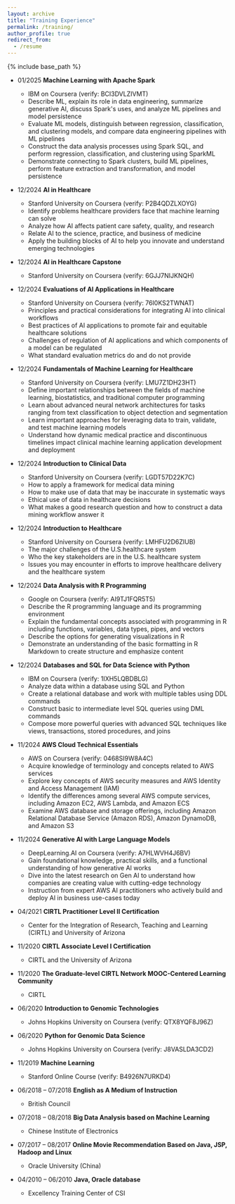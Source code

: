 ```yaml
---
layout: archive
title: "Training Experience"
permalink: /training/
author_profile: true
redirect_from:
  - /resume
---
```


{% include base_path %}
* 01/2025 **Machine Learning with Apache Spark**  
  * IBM on Coursera  (verify: BCI3DVLZIVMT)
  * Describe ML, explain its role in data engineering, summarize generative AI, discuss Spark's uses, and analyze ML pipelines and model persistence
  * Evaluate ML models, distinguish between regression, classification, and clustering models, and compare data engineering pipelines with ML pipelines
  * Construct the data analysis processes using Spark SQL, and perform regression, classification, and clustering using SparkML
  * Demonstrate connecting to Spark clusters, build ML pipelines, perform feature extraction and transformation, and model persistence

* 12/2024 **AI in Healthcare**  
  * Stanford University on Coursera  (verify: P2B4QDZLXOYG)
  * Identify problems healthcare providers face that machine learning can solve
  * Analyze how AI affects patient care safety, quality, and research
  * Relate AI to the science, practice, and business of medicine
  * Apply the building blocks of AI to help you innovate and understand emerging technologies

* 12/2024 **AI in Healthcare Capstone**  
  * Stanford University on Coursera  (verify: 6GJJ7NIJKNQH)

* 12/2024 **Evaluations of AI Applications in Healthcare**  
  * Stanford University on Coursera  (verify: 76I0KS2TWNAT) 
  * Principles and practical considerations for integrating AI into clinical workflows
  * Best practices of AI applications to promote fair and equitable healthcare solutions
  * Challenges of regulation of AI applications and which components of a model can be regulated
  * What standard evaluation metrics do and do not provide

* 12/2024 **Fundamentals of Machine Learning for Healthcare**  
  * Stanford University on Coursera  (verify: LMU7Z1DH23HT) 
  * Define important relationships between the fields of machine learning, biostatistics, and traditional computer programming
  * Learn about advanced neural network architectures for tasks ranging from text classification to object detection and segmentation
  * Learn important approaches for leveraging data to train, validate, and test machine learning models
  * Understand how dynamic medical practice and discontinuous timelines impact clinical machine learning application development and deployment

* 12/2024 **Introduction to Clinical Data**  
  * Stanford University on Coursera  (verify: LGDT57D22K7C) 
  * How to apply a framework for medical data mining
  * How to make use of data that may be inaccurate in systematic ways
  * Ethical use of data in healthcare decisions
  * What makes a good research question and how to construct a data mining workflow answer it

* 12/2024 **Introduction to Healthcare**  
  * Stanford University on Coursera  (verify: LMHFU2D6ZIUB) 
  * The major challenges of the U.S.healthcare system
  * Who the key stakeholders are in the U.S. healthcare system
  * Issues you may encounter in efforts to improve healthcare delivery and the healthcare system 

* 12/2024 **Data Analysis with R Programming**  
  * Google on Coursera  (verify: AI9TJ1FQR5T5) 
  * Describe the R programming language and its programming environment
  * Explain the fundamental concepts associated with programming in R including functions, variables, data types, pipes, and vectors
  * Describe the options for generating visualizations in R
  * Demonstrate an understanding of the basic formatting in R Markdown to create structure and emphasize content

* 12/2024 **Databases and SQL for Data Science with Python**  
  * IBM on Coursera  (verify: 1IXH5LQBDBLG) 
  * Analyze data within a database using SQL and Python
  * Create a relational database and work with multiple tables using DDL commands
  * Construct basic to intermediate level SQL queries using DML commands 
  * Compose more powerful queries with advanced SQL techniques like views, transactions, stored procedures, and joins

* 11/2024 **AWS Cloud Technical Essentials**  
  * AWS on Coursera  (verify: 0468SI9W8A4C) 
  * Acquire knowledge of terminology and concepts related to AWS services
  * Explore key concepts of AWS security measures and AWS Identity and Access Management (IAM)
  * Identify the differences among several AWS compute services, including Amazon EC2, AWS Lambda, and Amazon ECS 
  * Examine AWS database and storage offerings, including Amazon Relational Database Service (Amazon RDS), Amazon DynamoDB, and Amazon S3

* 11/2024 **Generative AI with Large Language Models**   
  * DeepLearning.AI on Coursera  (verify: A7HLWVH4J6BV) 
  * Gain foundational knowledge, practical skills, and a functional understanding of how generative AI works
  * Dive into the latest research on Gen AI to understand how companies are creating value with cutting-edge technology
  * Instruction from expert AWS AI practitioners who actively build and deploy AI in business use-cases today

* 04/2021  **CIRTL Practitioner Level II Certification**   
  * Center for the Integration of Research, Teaching and Learning (CIRTL) and University of Arizona 

* 11/2020  **CIRTL Associate Level I Certification**   
  * CIRTL and the University of Arizona 

* 11/2020  **The Graduate-level CIRTL Network MOOC-Centered Learning Community**  
  * CIRTL 

* 06/2020 **Introduction to Genomic Technologies**   
  * Johns Hopkins University on Coursera  (verify: QTX8YQF8J96Z)

* 06/2020  **Python for Genomic Data Science**   
  * Johns Hopkins University on Coursera  (verify: J8VASLDA3CD2)  

* 11/2019  **Machine Learning**   
  * Stanford Online Course  (verify: B4926N7URKD4) 

* 06/2018 – 07/2018 **English as A Medium of Instruction**  
  * British Council  

* 07/2018 – 08/2018  **Big Data Analysis based on Machine Learning** 
  * Chinese Institute of Electronics 

* 07/2017 – 08/2017  **Online Movie Recommendation Based on Java, JSP, Hadoop and Linux**
  * Oracle University (China) 

* 04/2010 – 06/2010  **Java, Oracle database** 
  * Excellency Training Center of CSI
